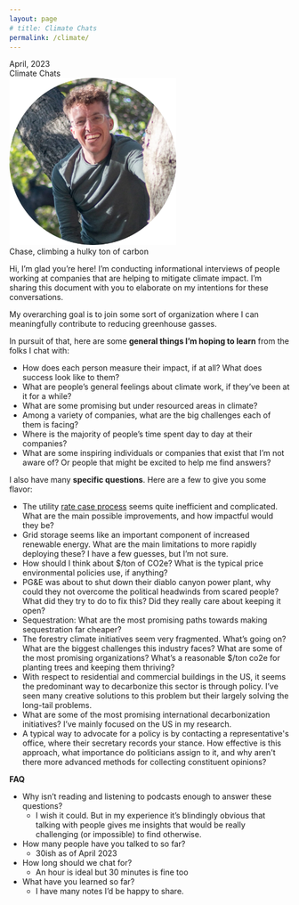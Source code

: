 ```yaml
---
layout: page
# title: Climate Chats
permalink: /climate/
---
```

<div class='climate-subtitle'>April, 2023</div>
<div class='climate-title'>Climate Chats</div>
<div class='center-pic'>
<a href='/assets/chase-tree.jpg'><img src='/assets/chase-tree.webp' width="300px"></a>
</div>
<div class='img-alt'>Chase, climbing a hulky ton of carbon</div>

Hi, I’m glad you’re here! I’m conducting informational interviews of people working at companies that are helping to mitigate climate impact. I’m sharing this document with you to elaborate on my intentions for these conversations.

My overarching goal is to join some sort of organization where I can meaningfully contribute to reducing greenhouse gasses.

In pursuit of that, here are some **general things I’m hoping to learn** from the folks I chat with:
- How does each person measure their impact, if at all? What does success look like to them?
- What are people’s general feelings about climate work, if they’ve been at it for a while?
- What are some promising but under resourced areas in climate?
- Among a variety of companies, what are the big challenges each of them is facing?
- Where is the majority of people’s time spent day to day at their companies?
- What are some inspiring individuals or companies that exist that I’m not aware of? Or people that might be excited to help me find answers?

I also have many **specific questions**. Here are a few to give you some flavor:
- The utility [rate case process](https://en.wikipedia.org/wiki/Utility_ratemaking) seems quite inefficient and complicated. What are the main possible improvements, and how impactful would they be?
- Grid storage seems like an important component of increased renewable energy. What are the main limitations to more rapidly deploying these? I have a few guesses, but I’m not sure.
- How should I think about $/ton of CO2e? What is the typical price environmental policies use, if anything?
- PG&E was about to shut down their diablo canyon power plant, why could they not overcome the political headwinds from scared people? What did they try to do to fix this? Did they really care about keeping it open?
- Sequestration: What are the most promising paths towards making sequestration far cheaper?
- The forestry climate initiatives seem very fragmented. What’s going on? What are the biggest challenges this industry faces? What are some of the most promising organizations? What’s a reasonable $/ton co2e for planting trees and keeping them thriving?
- With respect to residential and commercial buildings in the US, it seems the predominant way to decarbonize this sector is through policy. I’ve seen many creative solutions to this problem but their largely solving the long-tail problems.
- What are some of the most promising international decarbonization initiatives? I’ve mainly focused on the US in my research.
- A typical way to advocate for a policy is by contacting a representative's office, where their secretary records your stance. How effective is this approach, what importance do politicians assign to it, and why aren't there more advanced methods for collecting constituent opinions?


**FAQ**
- Why isn’t reading and listening to podcasts enough to answer these questions?
  - I wish it could. But in my experience it’s blindingly obvious that talking with people gives me insights that would be really challenging (or impossible) to find otherwise.
- How many people have you talked to so far?
  - 30ish as of April 2023
- How long should we chat for?
  - An hour is ideal but 30 minutes is fine too
- What have you learned so far?
  - I have many notes I’d be happy to share.
